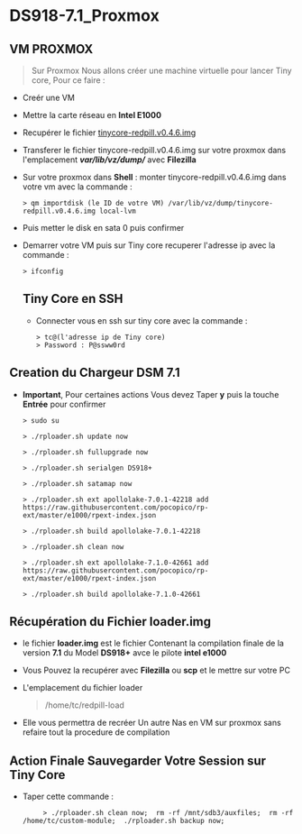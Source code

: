 # DS918-7.1_Proxmox

## VM PROXMOX 
>  Sur Proxmox Nous allons créer une machine virtuelle pour lancer Tiny core, Pour ce faire : 
- Creér une VM
- Mettre la carte réseau en **Intel E1000**
- Recupérer le fichier  [tinycore-redpill.v0.4.6.img](https://github.com/pocopico/tinycore-redpill/blob/main/tinycore-redpill.v0.4.6.img.gz?raw=true)
- Transferer le fichier tinycore-redpill.v0.4.6.img  sur votre proxmox dans l'emplacement ***var/lib/vz/dump/*** avec **Filezilla**
- Sur votre proxmox dans **Shell** : monter tinycore-redpill.v0.4.6.img dans votre vm avec la commande : 

      > qm importdisk (le ID de votre VM) /var/lib/vz/dump/tinycore-redpill.v0.4.6.img local-lvm
- Puis metter le disk  en sata 0 puis confirmer 
- Demarrer  votre VM puis sur Tiny core recuperer l'adresse ip avec la commande :

      > ifconfig
  ## Tiny Core en SSH
  - Connecter vous en ssh sur tiny core avec la commande :
  
        > tc@(l'adresse ip de Tiny core)
        > Password : P@ssww0rd
        
 ## Creation du Chargeur DSM 7.1
 
  - **Important**, Pour certaines actions Vous devez Taper **y** puis la touche **Entrée** pour confirmer 
  
        > sudo su
        
        > ./rploader.sh update now
       
        > ./rploader.sh fullupgrade now

        > ./rploader.sh serialgen DS918+
        
        > ./rploader.sh satamap now
        
        > ./rploader.sh ext apollolake-7.0.1-42218 add https://raw.githubusercontent.com/pocopico/rp-ext/master/e1000/rpext-index.json
        
        > ./rploader.sh build apollolake-7.0.1-42218

        > ./rploader.sh clean now
        
        > ./rploader.sh ext apollolake-7.1.0-42661 add https://raw.githubusercontent.com/pocopico/rp-ext/master/e1000/rpext-index.json

        > ./rploader.sh build apollolake-7.1.0-42661
   
  ## Récupération du Fichier loader.img
  - le fichier **loader.img** est le fichier Contenant la compilation finale de la version **7.1** du Model **DS918+** avce le pilote **intel e1000**
  - Vous Pouvez la recupérer avec **Filezilla** ou **scp** et le mettre sur votre PC
  - L'emplacement du fichier loader
  
      > /home/tc/redpill-load
      
  - Elle vous permettra de recréer Un autre  Nas en VM sur proxmox sans refaire tout la procedure de compilation
  
  ## Action Finale Sauvegarder Votre Session sur Tiny Core 
  
  - Taper cette commande :
  
 
             > ./rploader.sh clean now;  rm -rf /mnt/sdb3/auxfiles;  rm -rf /home/tc/custom-module;  ./rploader.sh backup now;
